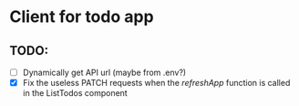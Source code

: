 # Client for todo app

## TODO:
- [ ] Dynamically get API url (maybe from .env?)
- [x] Fix the useless PATCH requests when the *refreshApp* function is called in the ListTodos component
